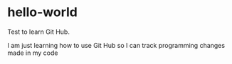 # hello-world
Test to learn Git Hub.

I am just learning how to use Git Hub so I can track programming changes made in my code

